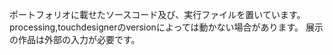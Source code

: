 ポートフォリオに載せたソースコード及び、実行ファイルを置いています。
processing,touchdesignerのversionによっては動かない場合があります。
展示の作品は外部の入力が必要です。

